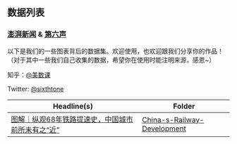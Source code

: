## 数据列表
### [澎湃新闻](http://www.thepaper.cn/list_25635) & [第六声](http://sixthtone.com/)

以下是我们的一些图表背后的数据集。欢迎使用，也欢迎跟我们分享你的作品！（对于其中一些我们自己收集的数据，希望你在使用时能注明来源，感恩~）

知乎：[@美数课](https://www.zhihu.com/people/mei-shu-ke/activities)

Twitter: [@sixthtone](https://twitter.com/SixthTone)

Headline(s) | Folder
---------|-------------
[图解｜纵观68年铁路提速史，中国城市前所未有之“近”](http://www.thepaper.cn/newsDetail_forward_1802134)|[China-s-Railway-Development](https://github.com/839-Studio/China-s-Railway-Development)
